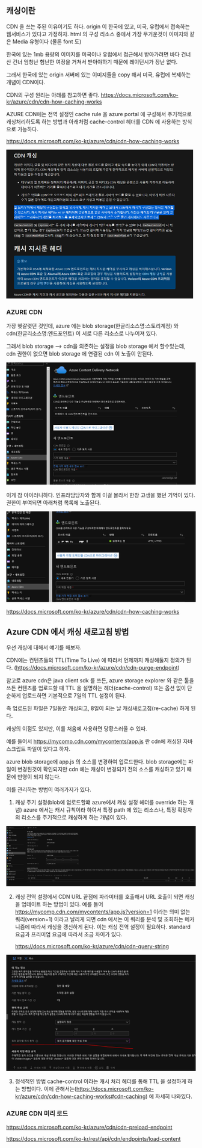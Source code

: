 
## 캐싱이란

CDN 을 쓰는 주된 이유이기도 하다. origin 이 한국에 있고, 미국, 유럽에서 접속하는 웹서비스가 있다고 가정하자. html 의 구성 리소스 중에서 가장 무거운것이 이미지와 같은 Media 유형이다 (물론 font 도)

한국에 있는 1mb 용량의 이미지를 미국이나 유럽에서 접근해서 받아가려면 바다 건너 산 건너 엄청난 험난한 여정을 거쳐서 받아야하기 때문에 레이턴시가 장난 없다.

그래서 한국에 있는 origin 서버에 있는 이미지들을 copy 해서 미국, 유럽에 복제하는 개념이 CDN이다. 

CDN의 구성 원리는 아래를 참고하면 좋다.
https://docs.microsoft.com/ko-kr/azure/cdn/cdn-how-caching-works 


AZURE CDN에는 전역 설정인 cache rule 을 azure portal 에 구성해서 주기적으로 캐싱처리하도록 하는 방법과 아래처럼 cache-control 헤더를 CDN 에 사용하는 방식으로 가능하다.


https://docs.microsoft.com/ko-kr/azure/cdn/cdn-how-caching-works

![](images/02c1045b.png)



### AZURE CDN

가장 헷갈렷던 것인데, azure 에는 blob storage(한글리소스명:스토리계정) 와 cdn(한글리소스명:엔드포인트) 이 서로 다른 리소스로 나누어져 있다.

그래서 blob storage --> cdn을 의존하는 설정을 blob storage 에서 할수있는데, cdn 권한이 없으면 blob storage 에 연결된 cdn 이 노출이 안된다.

![](.2021-03-11-CDN과캐싱_images/773b2acf.png)


이게 참 아이러니하다. 인프라담당자와 함께 이걸 몰라서 한창 고생을 했던 기억이 있다. 권한이 부여되면 아래처럼 목록에 노출된다.

![](.2021-03-11-CDN과캐싱_images/1398f287.png)

     

https://docs.microsoft.com/ko-kr/azure/cdn/cdn-how-caching-works


## Azure CDN 에서 캐싱 새로고침 방법

우선 캐싱에 대해서 얘기를 해보자.

CDN에는 컨텐츠들의 TTL(Time To Live) 에 따라서 언제까지 캐싱해둘지 정의가 된다.   (https://docs.microsoft.com/ko-kr/azure/cdn/cdn-purge-endpoint)

참고로 azure cdn은 java client sdk 를 쓰든, azure storage explorer 와 같은 툴을 쓰든 컨텐츠를 업로드할 때 TTL 을 설명하는 헤더(cache-control) 또는 옵션 없이 단순하게 업로드하면 기본적으로 7일의 TTL 설정이 된다.

즉 업로드된 파일은 7일동안 캐싱되고, 8일이 되는 날 캐싱새로고침(re-cache) 하게 된다.

캐싱의 이점도 있지만, 이를 처음에 사용하면 당황스러울 수 있따.

예를 들어서 https://mycomp.cdn.com/mycontents/app.js  란 cdn에 캐싱된 자바스크립트 파일이 있다고 하자.


azure blob storage에 app.js 의 소스를 변경하여 업로드한다. blob storage에는 파일이 변경된것이 확인되지만 cdn 에는 캐싱이 변경되기 전의 소스를 캐싱하고 있기 때문에 반영이 되지 않는다.

이를 관리하는 방법이 여러가지가 있다.


1. 캐싱 주기 설정(blob에 업로드할떄 azure에서 캐싱 설정 헤더를 override 하는 개념) azure 에서는 캐시 규칙이라 하여서 특정 path 에 있는 리소스나, 특정 확장자의 리소스를 주기적으로 캐싱하게 하는 개념이 있다. 

![](.2021-03-11-CDN과캐싱_images/c92f52b7.png)

2. 캐싱 전역 설정에서 CDN URL 끝점에 파라미터를 호출해서 URL 호출이 되면 캐싱을 업데이트 하는 방법이 있다. 예를 들어 https://mycomp.cdn.com/mycontents/app.js?version=1 이라는 의미 없는 쿼리(version=1) 
   이라고 날리게 되면 cdn 에서는 이 쿼리를 분석 및 조회하는 메카니즘에 따라서 캐싱을 갱신하게 된다. 이는 캐싱 전역 설정이 필요하다. standard 요금과 프리미엄 요금에 따라서 조금 차이가 있다. 
   
   https://docs.microsoft.com/ko-kr/azure/cdn/cdn-query-string
   
![](.2021-03-11-CDN과캐싱_images/16edc226.png)

3. 정석적인 방법 cache-control 이라는 캐시 처리 헤더를 통해 TTL 을 설정하게 하는 방법이다. 이에 관해서는(https://docs.microsoft.com/ko-kr/azure/cdn/cdn-how-caching-works#cdn-caching) 에 자세히 나와있다.


### AZURE CDN 미리 로드


https://docs.microsoft.com/ko-kr/azure/cdn/cdn-preload-endpoint

https://docs.microsoft.com/ko-kr/rest/api/cdn/endpoints/load-content


